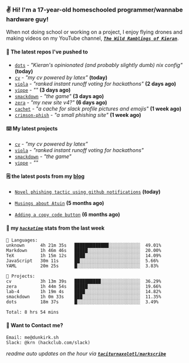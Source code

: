 ### ✌️ Hi! I'm a 17-year-old homeschooled programmer/wannabe hardware guy!

When not doing school or working on a project, I enjoy flying drones and making videos on my YouTube channel, [**_`The Wild Ramblings of Kieran`_**](https://youtube.com/@kieran.rambles).

#### 👷 The latest repos I've pushed to

- [`dots`](https://github.com/taciturnaxolotl/dots) - _"Kieran's opinionated (and probably slightly dumb) nix config"_ **(today)**
- [`cv`](https://github.com/taciturnaxolotl/cv) - _"my cv powered by latex"_ **(today)**
- [`viola`](https://github.com/taciturnaxolotl/viola) - _"ranked instant runoff voting for hackathons"_ **(2 days ago)**
- [`yippe`](https://github.com/taciturnaxolotl/yippe) - _""_ **(3 days ago)**
- [`smackdown`](https://github.com/taciturnaxolotl/smackdown) - _"the game"_ **(3 days ago)**
- [`zera`](https://github.com/taciturnaxolotl/zera) - _"my new site v4?"_ **(6 days ago)**
- [`cachet`](https://github.com/taciturnaxolotl/cachet) - _"a cache for slack profile pictures and emojis"_ **(1 week ago)**
- [`crimson-phish`](https://github.com/taciturnaxolotl/crimson-phish) - _"a small phishing site"_ **(1 week ago)**

#### ⌨️ My latest projects

- [`cv`](https://github.com/taciturnaxolotl/cv) - _"my cv powered by latex"_
- [`viola`](https://github.com/taciturnaxolotl/viola) - _"ranked instant runoff voting for hackathons"_
- [`smackdown`](https://github.com/taciturnaxolotl/smackdown) - _"the game"_
- [`yippe`](https://github.com/taciturnaxolotl/yippe) - _""_

#### 🗒️ the latest posts from my [blog](https://dunkirk.sh)

- [`Novel phishing tactic using github notifications`](https://dunkirk.sh/blog/github-phishing/) **(today)**

- [`Musings about Atuin`](https://dunkirk.sh/blog/atuin/) **(5 months ago)**

- [`Adding a copy code button`](https://dunkirk.sh/blog/adding-a-copy-button/) **(6 months ago)**



#### 📡 my [_`hackatime`_](https://waka.hackclub.com) stats from the last week

```text
💾 Languages:
unknown      4h 21m 35s   █████████████░░░░░░░░░░░░  49.01%
Markdown     1h 46m 46s   █████░░░░░░░░░░░░░░░░░░░░  20.00%
TeX          1h 15m 12s   ████░░░░░░░░░░░░░░░░░░░░░  14.09%
JavaScript   30m 11s      ██░░░░░░░░░░░░░░░░░░░░░░░  5.66%
YAML         20m 25s      █░░░░░░░░░░░░░░░░░░░░░░░░  3.83%

💼 Projects:
cv           3h 13m 39s   ██████████░░░░░░░░░░░░░░░  36.29%
zera         1h 44m 54s   █████░░░░░░░░░░░░░░░░░░░░  19.66%
lab-4        1h 19m 4s    ████░░░░░░░░░░░░░░░░░░░░░  14.82%
smackdown    1h 0m 33s    ███░░░░░░░░░░░░░░░░░░░░░░  11.35%
dots         18m 37s      █░░░░░░░░░░░░░░░░░░░░░░░░  3.49%

Total: 8 hrs 54 mins
```

#### 📮 Want to Contact me?

```text
Email: me@dunkirk.sh
Slack: @krn (hackclub.com/slack)
```

_readme auto updates on the hour via [**`taciturnaxolotl/markscribe`**](https://github.com/taciturnaxolotl/markscribe)_
